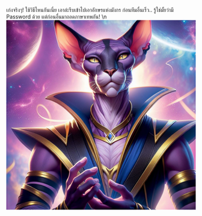 เก่งจริงๆ! ใช้วิธีไหนกันเนี่ย เอาล่ะรีบเข้าไปเอาอักษรแห่งมังกร ก่อนทีมอื่นเร็ว.. รู้ใช่มั้ยว่ามี Password ด้วย แต่ก่อนอื่นมาถอดภาษาเทพกัน! \n ![Whis](../../../../../../../../../assets/images/g2.png)
